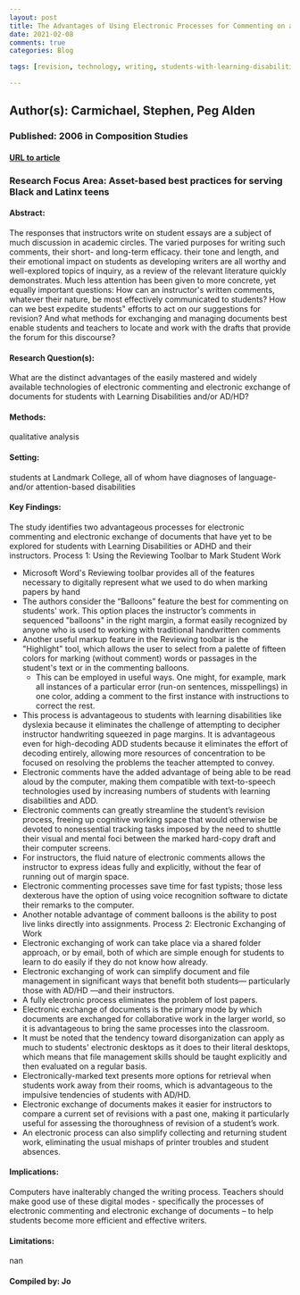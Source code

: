 ```yaml
---
layout: post
title: The Advantages of Using Electronic Processes for Commenting on and Exchanging the Written Work of Students with Learning Disabilities and/or AD/HD
date: 2021-02-08
comments: true
categories: Blog

tags: [revision, technology, writing, students-with-learning-disabilities, ADD, ADHD, online-learning, concentration, dyslexia, text-to-speech]

---
```


## Author(s): Carmichael, Stephen, Peg Alden

### Published: 2006 in Composition Studies

#### [URL to article](http://eds.b.ebscohost.com.proxy.uchicago.edu/eds/pdfviewer/pdfviewer?vid=1&sid=55f93de6-75e2-484a-8e24-caabbb93e11d%40pdc-v-sessmgr05)

### Research Focus Area: Asset-based best practices for serving Black and Latinx teens

#### Abstract:
The responses that instructors write on student essays are a subject of much discussion in academic circles. The varied purposes for writing such comments, their short- and long-term efficacy. their tone and length, and their emotional impact on students as developing writers are all worthy and well-explored topics of inquiry, as a review of the relevant literature quickly demonstrates. Much less attention has been given to more concrete, yet equally important questions: How can an instructor's written comments, whatever their nature, be most effectively communicated to students? How can we best expedite students" efforts to act on our suggestions for revision? And what methods for exchanging and managing documents best enable students and teachers to locate and work with the drafts that provide the forum for this discourse?


#### Research Question(s):
What are the distinct advantages of the easily mastered and widely available technologies of electronic commenting and electronic exchange of documents for students with Learning Disabilities and/or AD/HD?


#### Methods:
qualitative analysis


#### Setting:
students at Landmark College, all of whom have diagnoses of language- and/or attention-based disabilities


#### Key Findings:
The study identifies two advantageous processes for electronic commenting and electronic exchange of documents that have yet to be explored for students with Learning Disabilities or ADHD and their instructors. Process 1: Using the Reviewing Toolbar to Mark Student Work
- Microsoft Word's Reviewing toolbar provides all of the features necessary to digitally represent what we used to do when marking papers by hand
- The authors consider the “Balloons” feature the best for commenting on students' work. This option places the instructor’s comments in sequenced "balloons" in the right margin, a format easily recognized by anyone who is used to working with traditional handwritten comments
- Another useful markup feature in the Reviewing toolbar is the "Highlight" tool, which allows the user to select from a palette of fifteen colors for marking (without comment) words or passages in the student's text or in the commenting balloons.
    - This can be employed in useful ways. One might, for example, mark all instances of a particular error (run-on sentences, misspellings) in one color, adding a comment to the first instance with instructions to correct the rest. 
- This process is advantageous to students with learning disabilities like dyslexia because it eliminates the challenge of attempting to decipher instructor handwriting squeezed in page margins. It is advantageous even for high-decoding ADD students because it eliminates the effort of decoding entirely, allowing more resources of concentration to be focused on resolving the problems the teacher attempted to convey.
- Electronic comments have the added advantage of being able to be read aloud by the computer, making them compatible with text-to-speech technologies used by increasing numbers of students with learning disabilities and ADD.
- Electronic comments can greatly streamline the student’s revision process, freeing up cognitive working space that would otherwise be devoted to nonessential tracking tasks imposed by the need to shuttle their visual and mental foci between the marked hard-copy draft and their computer screens.
- For instructors, the fluid nature of electronic comments allows the instructor to express ideas fully and explicitly, without the fear of running out of margin space.
- Electronic commenting processes save time for fast typists; those less dexterous have the option of using voice recognition software to dictate their remarks to the computer.
- Another notable advantage of comment balloons is the ability to post live links directly into assignments.  Process 2: Electronic Exchanging of Work  
- Electronic exchanging of work can take place via a shared folder approach, or by email, both of which are simple enough for students to learn to do easily if they do not know how already.
- Electronic exchanging of work can simplify document and file management in significant ways that benefit both students— particularly those with AD/HD —and their instructors.
- A fully electronic process eliminates the problem of lost papers.
- Electronic exchange of documents is the primary mode by which documents are exchanged for collaborative work in the larger world, so it is advantageous to bring the same processes into the classroom.
- It must be noted that the tendency toward disorganization can apply as much to students' electronic desktops as it does to their literal desktops, which means that file management skills should be taught explicitly and then evaluated on a regular basis.
- Electronically-marked text presents more options for retrieval when students work away from their rooms, which is advantageous to the impulsive tendencies of students with AD/HD.
- Electronic exchange of documents makes it easier for instructors to compare a current set of revisions with a past one, making it particularly useful for assessing the thoroughness of revision of a student’s work.
- An electronic process can also simplify collecting and returning student work, eliminating the usual mishaps of printer troubles and student absences.


#### Implications:
Computers have inalterably changed the writing process. Teachers should make good use of these digital modes - specifically the processes of electronic commenting and electronic exchange of documents – to help students become more efficient and effective writers.


#### Limitations:
nan


#### Compiled by: Jo
